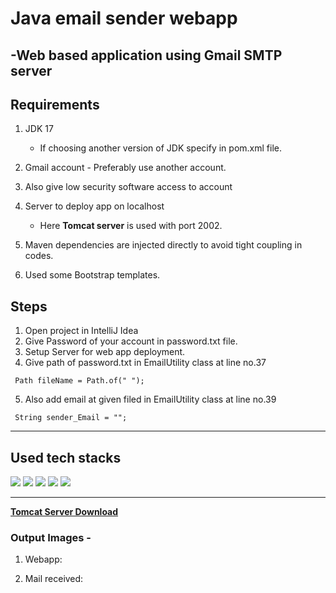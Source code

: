 # Java email sender webapp

## -Web based application using Gmail SMTP server

## Requirements

1. JDK 17
    - If choosing another version of JDK specify in pom.xml file.
2. Gmail account - Preferably use another account.
3. Also give low security software  access to account
4. Server to deploy app on localhost
    - Here **Tomcat server** is used with port 2002.

5. Maven dependencies are injected directly to avoid tight coupling in codes.

6. Used some Bootstrap templates.

## Steps

1. Open project in IntelliJ Idea
2. Give Password of your account in password.txt file.
3. Setup Server for web app deployment.
4. Give path of password.txt in EmailUtility class at line no.37

```
 Path fileName = Path.of(" "); 
```

5. Also add email at given filed  in EmailUtility class at line no.39

```
 String sender_Email = "";
```

<hr>

## Used tech stacks

<p>
<img src="https://img.shields.io/badge/Java-ED8B00?style=for-the-badge&logo=java&logoColor=white"/>
<img src="https://img.shields.io/badge/IntelliJIDEA-000000.svg?style=for-the-badge&logo=intellij-idea&logoColor=white"/>
<img src="https://img.shields.io/badge/Gmail-D14836?style=for-the-badge&logo=gmail&logoColor=white"/>

<img src="https://img.shields.io/badge/Bootstrap-563D7C?style=for-the-badge&logo=bootstrap&logoColor=white"/>
<img src="https://img.shields.io/badge/apache_maven-C71A36?style=for-the-badge&logo=apachemaven&logoColor=whit"/>
</p>
<hr>

[**Tomcat Server Download**](http://tomcat.apache.org/)

### Output Images - 

1. Webapp:



2. Mail received:
